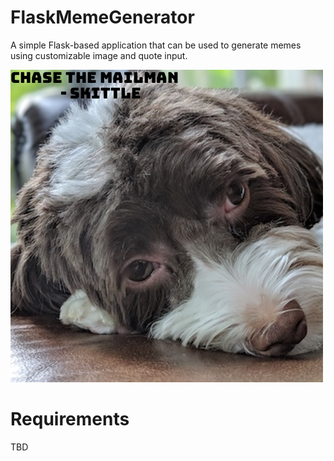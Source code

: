 # FlaskMemeGenerator
A simple Flask-based application that can be used to generate memes using customizable image and quote input.


![meme_exmaple](./img.png)


# Requirements
TBD
